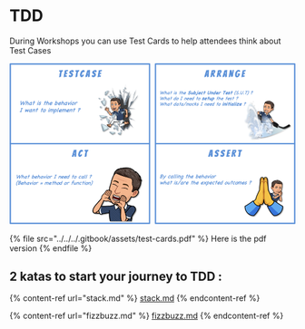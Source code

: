 # TDD

During Workshops you can use Test Cards to help attendees think about Test Cases

![](<../../../.gitbook/assets/image (498).png>)

{% file src="../../../.gitbook/assets/test-cards.pdf" %}
Here is the pdf version
{% endfile %}

## 2 katas to start your journey to TDD :

{% content-ref url="stack.md" %}
[stack.md](stack.md)
{% endcontent-ref %}

{% content-ref url="fizzbuzz.md" %}
[fizzbuzz.md](fizzbuzz.md)
{% endcontent-ref %}

